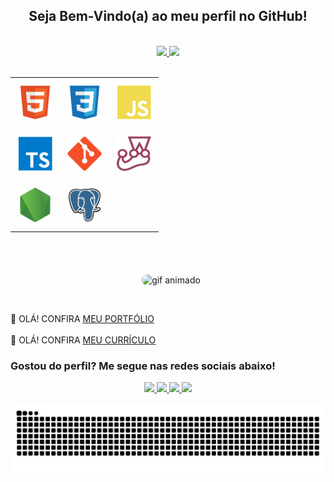 <div align="center">

  ## Seja Bem-Vindo(a) ao meu perfil no GitHub!
  
  <br>
  
  <a href="https://github.com/alan-felipe-dev">
    <img height="180em" src="https://github-readme-stats.vercel.app/api?username=alan-felipe-dev&show_icons=true&theme=tokyonight&include_all_commits=true&count_private=true"/>
    <img height="180em" src="https://github-readme-stats.vercel.app/api/top-langs/?username=alan-felipe-dev&layout=compact&langs_count=6&theme=tokyonight"/>
  </a>

</div>

<br>

<div align="center" style="display: flex; justify-content: center; align-items: center; gap: 40px; flex-wrap: wrap;">

  <table style="border: none; border-collapse: collapse;">
    <tr>
      <td align="center" style="border: none; padding: 12px;">
        <img src="https://raw.githubusercontent.com/devicons/devicon/master/icons/html5/html5-original.svg" width="55" height="55">
      </td>
      <td align="center" style="border: none; padding: 12px;">
        <img src="https://raw.githubusercontent.com/devicons/devicon/master/icons/css3/css3-original.svg" width="55" height="55">
      </td>
      <td align="center" style="border: none; padding: 12px;">
        <img src="https://raw.githubusercontent.com/devicons/devicon/master/icons/javascript/javascript-plain.svg" width="55" height="55">
      </td>
    </tr>
    <tr>
      <td align="center" style="border: none; padding: 12px;">
        <img src="https://raw.githubusercontent.com/devicons/devicon/master/icons/typescript/typescript-plain.svg" width="55" height="55">
      </td>
      <td align="center" style="border: none; padding: 12px;">
        <img src="https://raw.githubusercontent.com/devicons/devicon/master/icons/git/git-plain.svg" width="55" height="55">
      </td>
      <td align="center" style="border: none; padding: 12px;">
        <img src="https://raw.githubusercontent.com/devicons/devicon/master/icons/jest/jest-plain.svg" width="55" height="55">
      </td>
    </tr>
    <tr>
      <td align="center" style="border: none; padding: 12px;">
        <img src="https://raw.githubusercontent.com/devicons/devicon/master/icons/nodejs/nodejs-original.svg" width="55" height="55">
      </td>
      <td align="center" style="border: none; padding: 12px;">
        <img src="https://raw.githubusercontent.com/devicons/devicon/master/icons/postgresql/postgresql-original.svg" width="55" height="55">
      </td>
      <td align="center" style="border: none; padding: 12px;"></td>
    </tr>
  </table>

  <img src="https://media4.giphy.com/media/v1.Y2lkPTc5MGI3NjExazFjNmcxY3Y5b2M3OGtyOWk3ZzdncjE0M2RiaXlmbGFnMzRzY2lweiZlcD12MV9pbnRlcm5hbF9naWZfYnlfaWQmY3Q9Zw/1zgzISaYrnMAYRJJEr/giphy.gif" 
       alt="gif animado" width="350" height="350" 
       style="border-radius: 10px; margin-left: 10px;">
</div>

<br>

👋 OLÁ! CONFIRA [MEU PORTFÓLIO](https://alan-felipe-dev.github.io/portfolio/)
<br><br>
👋 OLÁ! CONFIRA [MEU CURRÍCULO](https://github.com/alan-felipe-dev/alan-felipe-dev/raw/main/Curr%C3%ADculo.pdf)

### Gostou do perfil? Me segue nas redes sociais abaixo!

<div align="center"> 
  <a href="https://www.instagram.com/alanfelipe._/" target="_blank">
    <img src="https://img.shields.io/badge/-Instagram-%23E4405F?style=for-the-badge&logo=instagram&logoColor=white">
  </a>
  <a href="https://discord.gg/TwmM3SVM" target="_blank">
    <img src="https://img.shields.io/badge/Discord-7289DA?style=for-the-badge&logo=discord&logoColor=white">
  </a>
  <a href="mailto:alanfelipe1635@gmail.com">
    <img src="https://img.shields.io/badge/-Gmail-%23333?style=for-the-badge&logo=gmail&logoColor=white">
  </a>
  <a href="https://www.linkedin.com/in/alan-felipe-a550b5332/" target="_blank">
    <img src="https://img.shields.io/badge/-LinkedIn-%230077B5?style=for-the-badge&logo=linkedin&logoColor=white">
  </a>
</div>

<br>

<img src="https://raw.githubusercontent.com/alan-felipe-dev/alan-felipe-dev/output/snake.svg" alt="Snake animation" />

